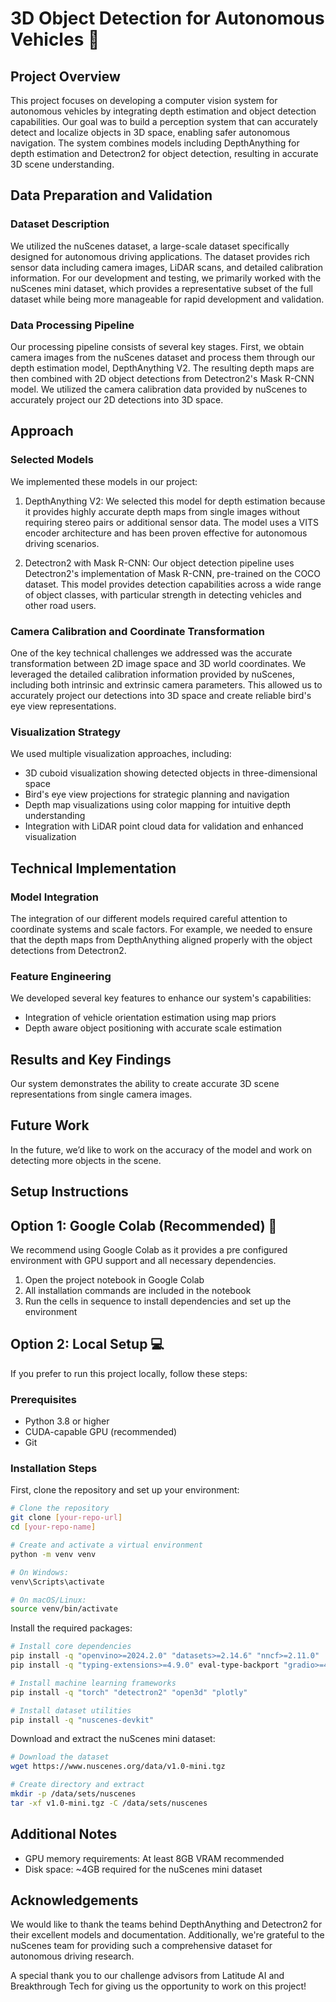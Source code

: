 # 3D Object Detection for Autonomous Vehicles 🚗

## Project Overview

This project focuses on developing a computer vision system for autonomous vehicles by integrating depth estimation and object detection capabilities. Our goal was to build a perception system that can accurately detect and localize objects in 3D space, enabling safer autonomous navigation. The system combines models including DepthAnything for depth estimation and Detectron2 for object detection, resulting in accurate 3D scene understanding.

## Data Preparation and Validation

### Dataset Description
We utilized the nuScenes dataset, a large-scale dataset specifically designed for autonomous driving applications. The dataset provides rich sensor data including camera images, LiDAR scans, and detailed calibration information. For our development and testing, we primarily worked with the nuScenes mini dataset, which provides a representative subset of the full dataset while being more manageable for rapid development and validation.

### Data Processing Pipeline
Our processing pipeline consists of several key stages. First, we obtain camera images from the nuScenes dataset and process them through our depth estimation model, DepthAnything V2. The resulting depth maps are then combined with 2D object detections from Detectron2's Mask R-CNN model. We utilized the camera calibration data provided by nuScenes to accurately project our 2D detections into 3D space.

## Approach

### Selected Models
We implemented these models in our project:

1. DepthAnything V2: We selected this model for depth estimation because it provides highly accurate depth maps from single images without requiring stereo pairs or additional sensor data. The model uses a VITS encoder architecture and has been proven effective for autonomous driving scenarios.

2. Detectron2 with Mask R-CNN: Our object detection pipeline uses Detectron2's implementation of Mask R-CNN, pre-trained on the COCO dataset. This model provides detection capabilities across a wide range of object classes, with particular strength in detecting vehicles and other road users.


### Camera Calibration and Coordinate Transformation
One of the key technical challenges we addressed was the accurate transformation between 2D image space and 3D world coordinates. We leveraged the detailed calibration information provided by nuScenes, including both intrinsic and extrinsic camera parameters. This allowed us to accurately project our detections into 3D space and create reliable bird's eye view representations.

### Visualization Strategy
We used multiple visualization approaches, including:
- 3D cuboid visualization showing detected objects in three-dimensional space
- Bird's eye view projections for strategic planning and navigation
- Depth map visualizations using color mapping for intuitive depth understanding
- Integration with LiDAR point cloud data for validation and enhanced visualization

## Technical Implementation

### Model Integration
The integration of our different models required careful attention to coordinate systems and scale factors. For example, we needed to ensure that the depth maps from DepthAnything aligned properly with the object detections from Detectron2. 

### Feature Engineering
We developed several key features to enhance our system's capabilities:
- Integration of vehicle orientation estimation using map priors
- Depth aware object positioning with accurate scale estimation

## Results and Key Findings

Our system demonstrates the ability to create accurate 3D scene representations from single camera images. 

## Future Work

In the future, we’d like to work on the accuracy of the model and work on detecting more objects in the scene.

## Setup Instructions

## Option 1: Google Colab (Recommended) 🚀

We recommend using Google Colab as it provides a pre configured environment with GPU support and all necessary dependencies.

1. Open the project notebook in Google Colab
2. All installation commands are included in the notebook
3. Run the cells in sequence to install dependencies and set up the environment

## Option 2: Local Setup 💻

If you prefer to run this project locally, follow these steps:

### Prerequisites
- Python 3.8 or higher
- CUDA-capable GPU (recommended)
- Git

### Installation Steps

First, clone the repository and set up your environment:

```bash
# Clone the repository
git clone [your-repo-url]
cd [your-repo-name]

# Create and activate a virtual environment
python -m venv venv

# On Windows:
venv\Scripts\activate

# On macOS/Linux:
source venv/bin/activate
```

Install the required packages:

```bash
# Install core dependencies
pip install -q "openvino>=2024.2.0" "datasets>=2.14.6" "nncf>=2.11.0" 
pip install -q "typing-extensions>=4.9.0" eval-type-backport "gradio>=4.19"

# Install machine learning frameworks
pip install -q "torch" "detectron2" "open3d" "plotly"

# Install dataset utilities
pip install -q "nuscenes-devkit"
```

Download and extract the nuScenes mini dataset:

```bash
# Download the dataset
wget https://www.nuscenes.org/data/v1.0-mini.tgz

# Create directory and extract
mkdir -p /data/sets/nuscenes
tar -xf v1.0-mini.tgz -C /data/sets/nuscenes
```

## Additional Notes

- GPU memory requirements: At least 8GB VRAM recommended
- Disk space: ~4GB required for the nuScenes mini dataset

## Acknowledgements

We would like to thank the teams behind DepthAnything and Detectron2 for their excellent models and documentation. Additionally, we're grateful to the nuScenes team for providing such a comprehensive dataset for autonomous driving research. 
 
A special thank you to our challenge advisors from Latitude AI and Breakthrough Tech for giving us the opportunity to work on this project!
